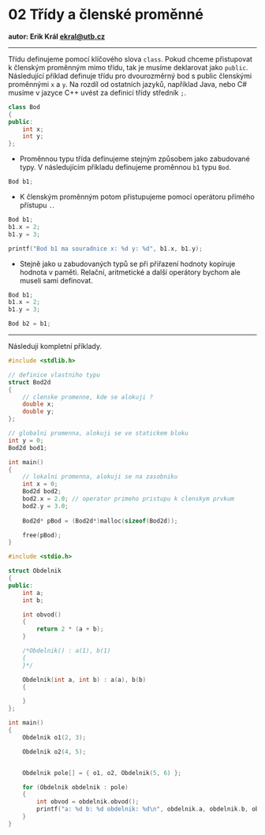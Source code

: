 # 02 Třídy a členské proměnné
**autor: Erik Král ekral@utb.cz**

---

Třídu definujeme pomocí klíčového slova `class`. Pokud chceme přistupovat k členským proměnným mimo třídu, tak je musíme deklarovat jako `public`. Následující příklad definuje třídu pro dvourozměrný bod s public členskými proměnnými `x` a `y`. Na rozdíl od ostatních jazyků, například Java, nebo C# musíme v jazyce C++ uvést za definicí třídy středník `;`.

```c++
class Bod
{
public:
	int x;
	int y;
};
```

* Proměnnou typu třída definujeme stejným způsobem jako zabudované typy. V následujícím příkladu definujeme proměnnou `b1` typu `Bod`.
```c++
Bod b1;
```
* K členským proměnným potom přistupujeme pomocí operátoru přímého přístupu `.`. 
```c++
Bod b1;
b1.x = 2;
b1.y = 3;

printf("Bod b1 ma souradnice x: %d y: %d", b1.x, b1.y);
```
* Stejně jako u zabudovaných typů se při přiřazení hodnoty kopíruje hodnota v paměti. Relační, aritmetické a další operátory bychom ale museli sami definovat.

```c++
Bod b1;
b1.x = 2;
b1.y = 3;

Bod b2 = b1;
```

---
Následují kompletní příklady.

```c++
#include <stdlib.h>

// definice vlastniho typu
struct Bod2d
{
    // clenske promenne, kde se alokuji ?
    double x;
    double y;
};

// globalni promenna, alokuji se ve statickem bloku
int y = 0;
Bod2d bod1; 

int main()
{
    // lokalni promenna, alokuji se na zasobniku
    int x = 0;
    Bod2d bod2;
    bod2.x = 2.0; // operator primeho pristupu k clenskym prvkum
    bod2.y = 3.0;
  
    Bod2d* pBod = (Bod2d*)malloc(sizeof(Bod2d));

    free(pBod);
}
```

```c++
#include <stdio.h>

struct Obdelnik
{
public:
	int a;
	int b;

	int obvod()
	{
		return 2 * (a + b);
	}

	/*Obdelnik() : a(1), b(1)
	{
	}*/

	Obdelnik(int a, int b) : a(a), b(b)
	{

	}
};

int main()
{
	Obdelnik o1(2, 3);

	Obdelnik o2(4, 5);


	Obdelnik pole[] = { o1, o2, Obdelnik(5, 6) };

	for (Obdelnik obdelnik : pole)
	{
		int obvod = obdelnik.obvod();
		printf("a: %d b: %d obdelnik: %d\n", obdelnik.a, obdelnik.b, obvod);
	}
}
```